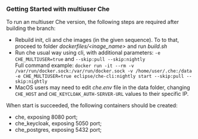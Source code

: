 ### Getting Started with multiuser Che
To run an multiuser Che version, the following steps are required after building the branch:
 - Rebuild init, cli and che images (in the given sequence). To to that, proceed to folder _dockerfiles/<inage_name>_ and run _build.sh_
 - Run che usual way using cli, with additional parameters:  `-e CHE_MULTIUSER=true` and `--skip:pull --skip:nightly`  
   Full command example:
   `docker run -it --rm -v /var/run/docker.sock:/var/run/docker.sock -v /home/user/.che:/data -e CHE_MULTIUSER=true eclipse/che-cli:nightly start --skip:pull --skip:nightly`
 - MacOS users may need to edit _che.env_ file in the data folder, changing `CHE_HOST` and `CHE_KEYCLOAK_AUTH-SERVER-URL` values to their specific IP.
 
When start is succeeded, the following containers should be created:  
 - che, exposing 8080 port;
 - che_keycloak, exposing 5050 port;  
 - che_postgres, exposing 5432 port;  
